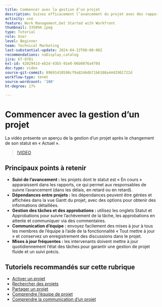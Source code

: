 ```yaml
---
title: Commencer avec la gestion d’un projet
description: Suivez efficacement l’avancement du projet avec des rapports, gérez les dépendances par le biais des vues Gantt, surveillez les tâches et les approbations, améliorez la communication de l’équipe et assurez des workflows fluides avec des mises à jour fréquentes.
activity: use
feature: Work Management,Get Started with Workfront
thumbnail: 335094.jpeg
type: Tutorial
role: User
level: Beginner
team: Technical Marketing
last-substantial-update: 2024-04-22T00:00:00Z
recommendations: noDisplay,catalog
jira: KT-8781
exl-id: 4202941d-eb2d-43b5-91e8-06b0076a470d
doc-type: video
source-git-commit: 89691410598cf9a8246db71b6108a4442901722d
workflow-type: tm+mt
source-wordcount: '180'
ht-degree: 17%

---
```


# Commencer avec la gestion d’un projet

La vidéo présente un aperçu de la gestion d’un projet après le changement de son statut en « Actuel ». &#x200B;

>[!VIDEO](https://video.tv.adobe.com/v/335094/?quality=12&learn=on&enablevpops)

## Principaux points à retenir

* **Suivi de l’avancement :** les projets dont le statut est « En cours » apparaissent dans les rapports, ce qui permet aux responsables de suivre l’avancement (dans les délais, en retard ou en retard). &#x200B;
* **Dépendances entre projets :** les dépendances peuvent être gérées et affichées dans la vue Gantt du projet, avec des options pour obtenir des informations détaillées. &#x200B;
* **Gestion des tâches et des approbations :** utilisez les onglets Statut et Approbations pour suivre l’achèvement de la tâche, les approbations en attente et communiquer via des commentaires. &#x200B;
* **Communication d’équipe :** envoyez facilement des mises à jour à tous les membres de l’équipe à l’aide de la fonctionnalité « Tout mettre à jour » et conservez un enregistrement des discussions dans le projet. &#x200B;
* **Mises à jour fréquentes :** les intervenants doivent mettre à jour quotidiennement l’état des tâches pour garantir une gestion de projet fluide et un suivi précis. &#x200B;


## Tutoriels recommandés sur cette rubrique

* [Activer un projet](/help/manage-work/projects/take-a-project-live.md)
* [Rechercher des projets](/help/manage-work/projects/find-projects.md)
* [Partager un projet](/help/manage-work/projects/share-a-project.md)
* [Comprendre l’équipe de projet](/help/manage-work/projects/understand-the-project-team.md)
* [Comprendre la communication d’un projet](/help/manage-work/projects/understand-project-communication.md)
